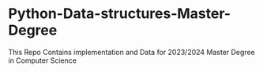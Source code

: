 # Python-Data-structures-Master-Degree
 This Repo Contains implementation and Data for 2023/2024 Master Degree in Computer Science
